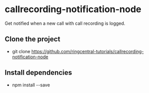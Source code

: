 # callrecording-notification-node
Get notified when a new call with call recording is logged.

## Clone the project
* git clone https://github.com/ringcentral-tutorials/callrecording-notification-node

## Install dependencies
* npm install --save
